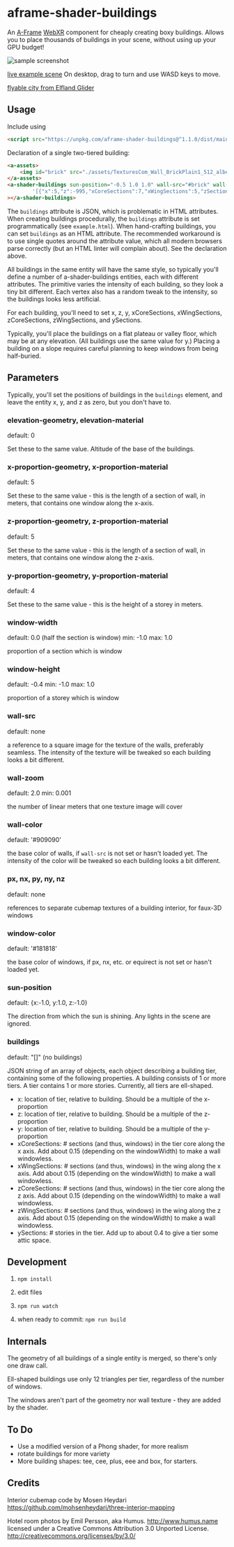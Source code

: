 aframe-shader-buildings
===

An [A-Frame](https://aframe.io) [WebXR](https://webvr.info/) component for cheaply creating boxy buildings.
Allows you to place thousands of buildings in your scene, without using up your GPU budget!

![sample screenshot](sample.png)

[live example scene](https://dougreeder.github.io/aframe-shader-buildings/example.html)
On desktop, drag to turn and use WASD keys to move. 

[flyable city from Elfland Glider](https://dougreeder.github.io/elfland-glider/city/)

Usage
---

Include using 
```html
<script src="https://unpkg.com/aframe-shader-buildings@^1.1.0/dist/main.js"></script>
```


Declaration of a single two-tiered building:
```html
<a-assets>
    <img id="brick" src="./assets/TexturesCom_Wall_BrickPlain1_512_albedo.jpg">
</a-assets>
<a-shader-buildings sun-position="-0.5 1.0 1.0" wall-src="#brick" wall-color="#675342" buildings=
		'[{"x":5,"z":-995,"xCoreSections":7,"xWingSections":5,"zSections":12,"zWingSections":5,"ySections":30},{"x":0,"z":-1000,"y":120,"xCoreSections":5,"xWingSections":4,"zSections":9,"zWingSections":4,"ySections":30}]'
></a-shader-buildings>
```
The `buildings` attribute is JSON, which is problematic in HTML attributes.
When creating buildings procedurally, the `buildings` attribute is set programmatically (see `example.html`).
When hand-crafting buildings, you can set `buildings` as an HTML attribute. The recommended workaround is 
to use single quotes around the attribute value, which all modern browsers parse correctly 
(but an HTML linter will complain about). See the declaration above.

All buildings in the same entity will have the same style, so typically you'll define a number of a-shader-buildings
entities, each with different attributes. 
The primitive varies the intensity of each building, so they look a tiny bit different. 
Each vertex also has a random tweak to the intensity, so the buildings looks less artificial.

For each building, you'll need to set x, z, y, xCoreSections, xWingSections, zCoreSections, zWingSections, and ySections.

Typically, you'll place the buildings on a flat plateau or valley floor, which may be at any elevation.
(All buildings use the same value for y.)
Placing a building on a slope requires careful planning to keep windows from being half-buried.


Parameters 
---
Typically, you'll set the positions of buildings in the `buildings` element, and leave the entity x, y, and z as zero, but you don't have to.

### elevation-geometry, elevation-material
default: 0

Set these to the same value. Altitude of the base of the buildings.


### x-proportion-geometry, x-proportion-material
default: 5

Set these to the same value - this is the length of a section of wall, in meters, that contains one window along the x-axis.


### z-proportion-geometry, z-proportion-material
default: 5

Set these to the same value - this is the length of a section of wall, in meters, that contains one window along the z-axis.

### y-proportion-geometry, y-proportion-material
default: 4

Set these to the same value - this is the height of a storey in meters.

### window-width
default: 0.0 (half the section is window)
min: -1.0
max: 1.0

proportion of a section which is window

### window-height
default: -0.4
min: -1.0
max: 1.0

proportion of a storey which is window

### wall-src
default: none

a reference to a square image for the texture of the walls, preferably seamless.
The intensity of the texture will be tweaked so each building looks a bit different.

### wall-zoom
default: 2.0
min: 0.001

the number of linear meters that one texture image will cover

### wall-color
default: '#909090'

the base color of walls, if `wall-src` is not set or hasn't loaded yet.
The intensity of the color will be tweaked so each building looks a bit different.

### px, nx, py, ny, nz
default: none

references to separate cubemap textures of a building interior, for faux-3D windows

[comment]: <> (### equirect)

[comment]: <> (default: none)

[comment]: <> (reference to equirectangular image of a building interior for cubemap, for faux-3D windows.)

[comment]: <> (Overrides px, etc.)

### window-color
default: '#181818'

the base color of windows, if px, nx, etc. or equirect is not set or hasn't loaded yet.

### sun-position
default: {x:-1.0, y:1.0, z:-1.0}

The direction from which the sun is shining.
Any lights in the scene are ignored.

### buildings
default: "[]" (no buildings)

JSON string of an array of objects, each object describing a building tier, containing some of the following properties.
A building consists of 1 or more tiers.  A tier contains 1 or more stories. 
Currently, all tiers are ell-shaped.

* x: location of tier, relative to building. Should be a multiple of the x-proportion
* z: location of tier, relative to building. Should be a multiple of the z-proportion
* y: location of tier, relative to building. Should be a multiple of the y-proportion
* xCoreSections: # sections (and thus, windows) in the tier core along the x axis. Add about 0.15 (depending on the windowWidth) to make a wall windowless.
* xWingSections: # sections (and thus, windows) in the wing along the x axis. Add about 0.15 (depending on the windowWidth) to make a wall windowless.
* zCoreSections: # sections (and thus, windows) in the tier core along the z axis. Add about 0.15 (depending on the windowWidth) to make a wall windowless.
* zWingSections: # sections (and thus, windows) in the wing along the z axis. Add about 0.15 (depending on the windowWidth) to make a wall windowless.
* ySections: # stories in the tier. Add up to about 0.4 to give a tier some attic space.


[comment]: <> (### rotation)

[comment]: <> (Buildings should only be rotated in 90-degree increments.)


Development
---
1. `npm install`

2. edit files

3. `npm run watch`

4. when ready to commit:
`npm run build`


Internals
---
The geometry of all buildings of a single entity is merged, so there's only one draw call.

Ell-shaped buildings use only 12 triangles per tier, regardless of the number of windows.

The windows aren't part of the geometry nor wall texture - they are added by the shader.


To Do
---

* Use a modified version of a Phong shader, for more realism
* rotate buildings for more variety
* More building shapes: tee, cee, plus, eee and box, for starters.

Credits
---
Interior cubemap code by Mosen Heydari
https://github.com/mohsenheydari/three-interior-mapping

Hotel room photos by Emil Persson, aka Humus. http://www.humus.name licensed under a
Creative Commons Attribution 3.0 Unported License.
http://creativecommons.org/licenses/by/3.0/
